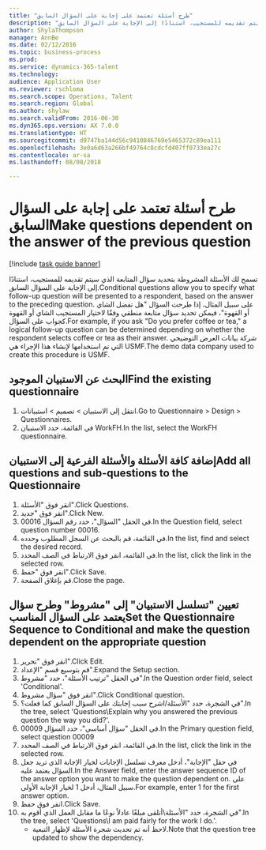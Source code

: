 ```yaml
--- 
title: "طرح أسئلة تعتمد على إجابة على السؤال السابق"
description: "تسمح لك الأسئلة المشروطة بتحديد سؤال المتابعة الذي سيتم تقديمه للمستجيب، استنادًا إلى الإجابة على السؤال السابق."
author: ShylaThompson
manager: AnnBe
ms.date: 02/12/2016
ms.topic: business-process
ms.prod: 
ms.service: dynamics-365-talent
ms.technology: 
audience: Application User
ms.reviewer: rschloma
ms.search.scope: Operations, Talent
ms.search.region: Global
ms.author: shylaw
ms.search.validFrom: 2016-06-30
ms.dyn365.ops.version: AX 7.0.0
ms.translationtype: HT
ms.sourcegitcommit: d9747ba144d56c9410846769e5465372c89ea111
ms.openlocfilehash: 3e0a6d63a266bf49764c8cdcfd407ff0733ea27c
ms.contentlocale: ar-sa
ms.lasthandoff: 08/08/2018

---
```

# <a name="make-questions-dependent-on-the-answer-of-the-previous-question"></a><span data-ttu-id="063fe-103">طرح أسئلة تعتمد على إجابة على السؤال السابق</span><span class="sxs-lookup"><span data-stu-id="063fe-103">Make questions dependent on the answer of the previous question</span></span>

[!include [task guide banner](../../includes/task-guide-banner.md)]

<span data-ttu-id="063fe-104">تسمح لك الأسئلة المشروطة بتحديد سؤال المتابعة الذي سيتم تقديمه للمستجيب، استنادًا إلى الإجابة على السؤال السابق.</span><span class="sxs-lookup"><span data-stu-id="063fe-104">Conditional questions allow you to specify what follow-up question will be presented to a respondent, based on the answer to the preceding question.</span></span> <span data-ttu-id="063fe-105">على سبيل المثال، إذا طرحت السؤال "هل تفضل الشاي أو القهوة"، فيمكن تحديد سؤال متابعة منطقي وفقًا لاختيار المستجيب الشاي أو القهوة كجواب على السؤال.</span><span class="sxs-lookup"><span data-stu-id="063fe-105">For example, if you ask "Do you prefer coffee or tea," a logical follow-up question can be determined depending on whether the respondent selects coffee or tea as their answer.</span></span> <span data-ttu-id="063fe-106">شركة بيانات العرض التوضيحي التي تم استخدامها لإنشاء هذا الإجراء هي USMF.</span><span class="sxs-lookup"><span data-stu-id="063fe-106">The demo data company used to create this procedure is USMF.</span></span>


## <a name="find-the-existing-questionnaire"></a><span data-ttu-id="063fe-107">البحث عن الاستبيان الموجود</span><span class="sxs-lookup"><span data-stu-id="063fe-107">Find the existing questionnaire</span></span>
1. <span data-ttu-id="063fe-108">انتقل إلى الاستبيان > تصميم > استبيانات‬.</span><span class="sxs-lookup"><span data-stu-id="063fe-108">Go to Questionnaire > Design > Questionnaires.</span></span>
2. <span data-ttu-id="063fe-109">في القائمة، حدد الاستبيان WorkFH.</span><span class="sxs-lookup"><span data-stu-id="063fe-109">In the list, select the WorkFH questionnaire.</span></span>

## <a name="add-all-questions-and-sub-questions-to-the-questionnaire"></a><span data-ttu-id="063fe-110">إضافة كافة الأسئلة والأسئلة الفرعية إلى الاستبيان</span><span class="sxs-lookup"><span data-stu-id="063fe-110">Add all questions and sub-questions to the Questionnaire</span></span>
1. <span data-ttu-id="063fe-111">انقر فوق "الأسئلة".</span><span class="sxs-lookup"><span data-stu-id="063fe-111">Click Questions.</span></span>
2. <span data-ttu-id="063fe-112">انقر فوق "جديد".</span><span class="sxs-lookup"><span data-stu-id="063fe-112">Click New.</span></span>
3. <span data-ttu-id="063fe-113">في الحقل "السؤال‬"، حدد رقم السؤال 00016.</span><span class="sxs-lookup"><span data-stu-id="063fe-113">In the Question field, select question number 00016.</span></span>
4. <span data-ttu-id="063fe-114">في القائمة، قم بالبحث عن السجل المطلوب وحدده.</span><span class="sxs-lookup"><span data-stu-id="063fe-114">In the list, find and select the desired record.</span></span>
5. <span data-ttu-id="063fe-115">في القائمة، انقر فوق الارتباط في الصف المحدد.</span><span class="sxs-lookup"><span data-stu-id="063fe-115">In the list, click the link in the selected row.</span></span>
6. <span data-ttu-id="063fe-116">انقر فوق "حفظ".</span><span class="sxs-lookup"><span data-stu-id="063fe-116">Click Save.</span></span>
7. <span data-ttu-id="063fe-117">قم بإغلاق الصفحة.</span><span class="sxs-lookup"><span data-stu-id="063fe-117">Close the page.</span></span>

## <a name="set-the-questionnaire-sequence-to-conditional-and-make-the-question-dependent-on-the-appropriate-question"></a><span data-ttu-id="063fe-118">تعيين "تسلسل الاستبيان" إلى "مشروط" وطرح سؤال يعتمد على السؤال المناسب</span><span class="sxs-lookup"><span data-stu-id="063fe-118">Set the Questionnaire Sequence to Conditional and make the question dependent on the appropriate question</span></span>
1. <span data-ttu-id="063fe-119">انقر فوق "تحرير".</span><span class="sxs-lookup"><span data-stu-id="063fe-119">Click Edit.</span></span>
2. <span data-ttu-id="063fe-120">قم بتوسيع قسم "الإعداد".</span><span class="sxs-lookup"><span data-stu-id="063fe-120">Expand the Setup section.</span></span>
3. <span data-ttu-id="063fe-121">في الحقل "ترتيب الأسئلة‬"، حدد "مشروط‬".</span><span class="sxs-lookup"><span data-stu-id="063fe-121">In the Question order field, select 'Conditional'.</span></span>
4. <span data-ttu-id="063fe-122">انقر فوق "سؤال مشروط".</span><span class="sxs-lookup"><span data-stu-id="063fe-122">Click Conditional question.</span></span>
5. <span data-ttu-id="063fe-123">في الشجرة، حدد "الأسئلة/اشرح سبب إجابتك على السؤال السابق كما فعلت؟".</span><span class="sxs-lookup"><span data-stu-id="063fe-123">In the tree, select 'Questions\Explain why you answered the previous question the way you did?'.</span></span>
6. <span data-ttu-id="063fe-124">في الحقل "سؤال أساسي‬"، حدد السؤال 00009.</span><span class="sxs-lookup"><span data-stu-id="063fe-124">In the Primary question field, select question 00009</span></span>
7. <span data-ttu-id="063fe-125">في القائمة، انقر فوق الارتباط في الصف المحدد.</span><span class="sxs-lookup"><span data-stu-id="063fe-125">In the list, click the link in the selected row.</span></span>
8. <span data-ttu-id="063fe-126">في حقل "الإجابة"، أدخل معرف تسلسل الإجابات لخيار الإجابة الذي تريد جعل السؤال يعتمد عليه.</span><span class="sxs-lookup"><span data-stu-id="063fe-126">In the Answer field, enter the answer sequence ID of the answer option you want to make the question dependent on.</span></span> <span data-ttu-id="063fe-127">على سبيل المثال، أدخل 1 لخيار الإجابة الأولى.</span><span class="sxs-lookup"><span data-stu-id="063fe-127">For example, enter 1 for the first answer option.</span></span>
9. <span data-ttu-id="063fe-128">انقر فوق حفظ.</span><span class="sxs-lookup"><span data-stu-id="063fe-128">Click Save.</span></span>
10. <span data-ttu-id="063fe-129">في الشجرة، حدد "الأسئلة‬\أتلقى مبلغًا عادلاً نوعًا ما مقابل العمل الذي أقوم به".</span><span class="sxs-lookup"><span data-stu-id="063fe-129">In the tree, select 'Questions\I am paid fairly for the work I do.'.</span></span>
    * <span data-ttu-id="063fe-130">لاحظ أنه تم تحديث شجرة الأسئلة لإظهار التبعية.</span><span class="sxs-lookup"><span data-stu-id="063fe-130">Note that the question tree updated to show the dependency.</span></span>  


